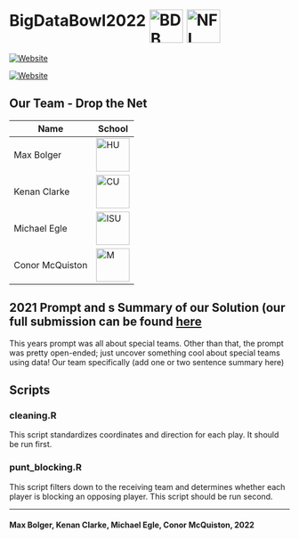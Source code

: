 # BigDataBowl2022 [<img align="middle" alt="BDB" width="60px" src="https://external-content.duckduckgo.com/iu/?u=https%3A%2F%2Foperations.nfl.com%2Fmedia%2F3608%2Fbig-data-bowl-new-logo_750.png%3Fmode%3Dpad%26rnd%3D131956651790000000&f=1&nofb=1" />][BDB] [<img align="middle" alt="NFL" width="60px" src="https://external-content.duckduckgo.com/iu/?u=https%3A%2F%2Flogodownload.org%2Fwp-content%2Fuploads%2F2020%2F07%2Fnfl-logo-0.png&f=1&nofb=1" />][NFL]

[![Website](https://img.shields.io/badge/linkedin-%230077B5.svg?&style=for-the-badge&logo=linkedin&logoColor=white)](https://www.linkedin.com/in/max-bolger/)

[![Website](https://img.shields.io/badge/My_Website_Portfolio-9cf?style=for-the-badge)](https://maxbolger.github.io/)

## Our Team - Drop the Net

| Name | School |
| --------------- | --------------- |
| Max Bolger | [<img align="middle" alt="HU" width="60px" src="https://external-content.duckduckgo.com/iu/?u=https%3A%2F%2Fstatic1.squarespace.com%2Fstatic%2F5761bf14b3db2bca65bc21d0%2F5840594e37c5815c82a3da6d%2F58405bbe6b8f5b62353da2f7%2F1487554759063%2FHamline%2BUniversity%2BLogo.png&f=1&nofb=1" />][HU] |
| Kenan Clarke | [<img align="middle" alt="CU" width="60px" src="https://external-content.duckduckgo.com/iu/?u=https%3A%2F%2Fupload.wikimedia.org%2Fwikipedia%2Fcommons%2Fthumb%2F4%2F47%2FCornell_University_seal.svg%2F1200px-Cornell_University_seal.svg.png&f=1&nofb=1" />][CU] |
| Michael Egle | [<img align="middle" alt="ISU" width="60px" src="https://external-content.duckduckgo.com/iu/?u=http%3A%2F%2Flonestargridiron.com%2Fwp-content%2Fuploads%2F2016%2F02%2FIowa_State_Cyclones_logo.svg_.png&f=1&nofb=1" />][ISU] |
| Conor McQuiston | [<img align="middle" alt="M" width="60px" src="https://external-content.duckduckgo.com/iu/?u=https%3A%2F%2Fwww.formassembly.com%2Fcontent%2Fuploads%2F2018%2F11%2FUniversity-of-Michigan_logo.png&f=1&nofb=1" />][M] |

## 2021 Prompt and s Summary of our Solution (our full submission can be found [here](https://www.kaggle.com/mjegle/drop-the-net/)

This years prompt was all about special teams. Other than that, the prompt was pretty open-ended; just uncover something cool about special teams using data! Our team specifically (add one or two sentence summary here)
## Scripts

### cleaning.R
This script standardizes coordinates and direction for each play. It should be run first.

### punt_blocking.R
This script filters down to the receiving team and determines whether each player is blocking an opposing player. This script should be run second.




---

#### Max Bolger, Kenan Clarke, Michael Egle, Conor McQuiston, 2022

[HU]: https://www.hamline.edu
[CU]: https://www.cornell.edu
[ISU]: https://www.iastate.edu
[M]: https://umich.edu
[BDB]: https://www.kaggle.com/c/nfl-big-data-bowl-2022
[NFL]: https://www.nfl.com
